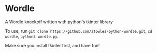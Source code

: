 # Wordle
A Wordle knockoff written with python's tkinter library

To use, run ```git clone https://github.com/atowles/python-wordle.git```, ```cd wordle```, ```python3 wordle.py```.

Make sure you install tkinter first, and have fun!
